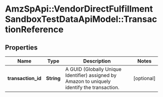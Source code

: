 # AmzSpApi::VendorDirectFulfillmentSandboxTestDataApiModel::TransactionReference

## Properties
Name | Type | Description | Notes
------------ | ------------- | ------------- | -------------
**transaction_id** | **String** | A GUID (Globally Unique Identifier) assigned by Amazon to uniquely identify the transaction. | [optional] 

